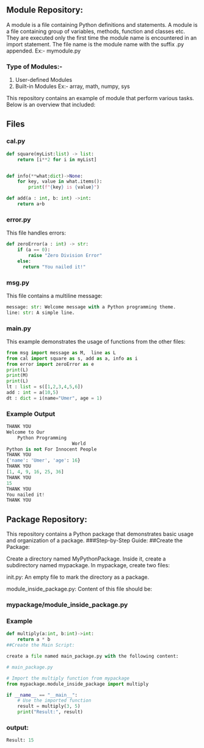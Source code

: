 

## Module Repository:
A module is a file containing Python definitions and statements.
A module is a file containing group of variables, methods, function and classes etc. 
They are executed only the first time the module name is encountered in an import statement.
The file name is the module name with the suffix .py appended. 
Ex:- mymodule.py

### Type of Modules:-
1. User-defined Modules
2. Built-in Modules
          Ex:- array, math, numpy, sys

This repository contains an example of module that perform various tasks. Below is an overview that included:

## Files
### cal.py
```python
def square(myList:list) -> list:
    return [i**2 for i in myList]


def info(**what:dict)->None:
    for key, value in what.items():
        print(f"{key} is {value}")

def add(a : int, b: int) ->int:
    return a+b
``` 
     
### error.py
This file handles errors:
```python
def zeroError(a : int) -> str:
    if (a == 0):
        raise "Zero Division Error"
    else:
      return "You nailed it!"
```      
### msg.py

This file contains a multiline message:
```python
message: str: Welcome message with a Python programming theme.
line: str: A simple line.
```
### main.py

This example demonstrates the usage of functions from the other files:
```python
from msg import message as M,  line as L
from cal import square as s, add as a, info as i
from error import zeroError as e
print(L)
print(M)
print(L)
lt : list = s([1,2,3,4,5,6])
add : int = a(10,5)
dt : dict = i(name="Umer", age = 1)
```
### Example Output
```python
THANK YOU
Welcome to Our
    Python Programming
                        World
Python is not For Innocent People
THANK YOU
{'name': 'Umer', 'age': 16}
THANK YOU
[1, 4, 9, 16, 25, 36]
THANK YOU
15
THANK YOU
You nailed it!
THANK YOU
```
## Package Repository:
 This repository contains a Python package that demonstrates basic usage and organization of a package. ###Step-by-Step Guide: ##Create the Package:

Create a directory named MyPythonPackage. Inside it, create a subdirectory named mypackage. In mypackage, create two files:

init.py: An empty file to mark the directory as a package.

module_inside_package.py: Content of this file should be:

### mypackage/module_inside_package.py
### Example
```python
def multiply(a:int, b:int)->int:
    return a * b
##Create the Main Script:

create a file named main_package.py with the following content:

# main_package.py

# Import the multiply function from mypackage
from mypackage.module_inside_package import multiply

if __name__ == "__main__":
    # Use the imported function
    result = multiply(3, 5)
    print("Result:", result)
```    
### output:
```python
Result: 15
```


        

        